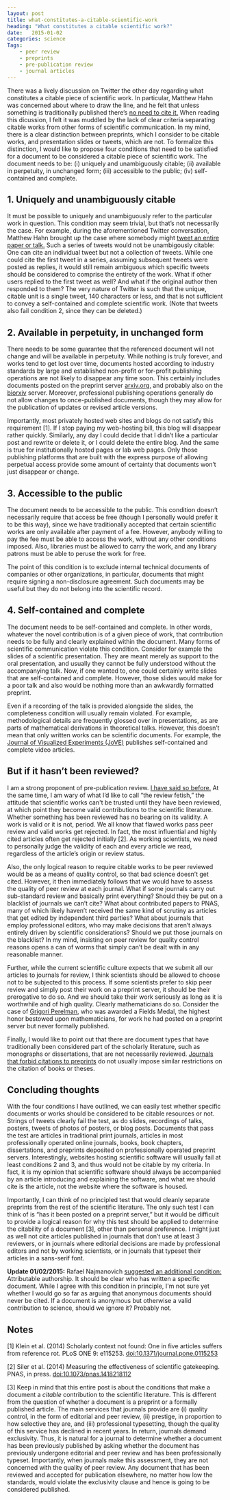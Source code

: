 ```yaml
---
layout: post
title: what-constitutes-a-citable-scientific-work
heading: "What constitutes a citable scientific work?"
date:   2015-01-02
categories: science
Tags:
    - peer review
    - preprints
    - pre-publication review
    - journal articles
---
```

There was a lively discussion on Twitter the other day regarding what constitutes a citable piece of scientific work. In particular, Matthew Hahn was concerned about where to draw the line, and he felt that unless something is traditionally published there’s [no need to cite it.](https://twitter.com/3rdreviewer/status/549365313331290112) When reading this dicussion, I felt it was muddled by the lack of clear criteria separating citable works from other forms of scientific communication. In my mind, there is a clear distinction between preprints, which I consider to be citable works, and presentation slides or tweets, which are not. To formalize this distinction, I would like to propose four conditions that need to be satisfied for a document to be considered a citable piece of scientific work. The document needs to be: (i) uniquely and unambiguously citable; (ii) available in perpetuity, in unchanged form; (iii) accessible to the public; (iv) self-contained and complete.

<!--more-->

## 1. Uniquely and unambiguously citable
It must be possible to uniquely and unambiguously refer to the particular work in question. This condition may seem trivial, but that’s not necessarily the case. For example, during the aforementioned Twitter conversation, Matthew Hahn brought up the case where somebody might [tweet an entire paper or talk.](https://twitter.com/3rdreviewer/status/549381166722469888) Such a series of tweets would not be unambigously citable: One can cite an individual tweet but not a collection of tweets. While one could cite the first tweet in a series, assuming subsequent tweets were posted as replies, it would still remain ambiguous which specific tweets should be considered to comprise the entirety of the work. What if other users replied to the first tweet as well? And what if the original author then responded to them? The very nature of Twitter is such that the unique, citable unit is a single tweet, 140 characters or less, and that is not sufficient to convey a self-contained and complete scientific work. (Note that tweets also fail condition 2, since they can be deleted.)

## 2. Available in perpetuity, in unchanged form
There needs to be some guarantee that the referenced document will not change and will be available in perpetuity. While nothing is truly forever, and works tend to get lost over time, documents hosted according to industry standards by large and established non-profit or for-profit publishing operations are not likely to disappear any time soon. This certainly includes documents posted on the preprint server [arxiv.org,](http://arxiv.org/) and probably also on the [biorxiv](http://biorxiv.org/) server. Moreover, professional publishing operations generally do not allow changes to once-published documents, though they may allow for the publication of updates or revised article versions.

Importantly, most privately hosted web sites and blogs do not satisfy this requirement [1]. If I stop paying my web-hosting bill, this blog will disappear rather quickly. Similarly, any day I could decide that I didn’t like a particular post and rewrite or delete it, or I could delete the entire blog. And the same is true for institutionally hosted pages or lab web pages. Only those publishing platforms that are built with the express purpose of allowing perpetual access provide some amount of certainty that documents won’t just disappear or change.

## 3. Accessible to the public
The document needs to be accessible to the public. This condition doesn’t necessarily require that access be free (though I personally would prefer it to be this way), since we have traditionally accepted that certain scientific works are only available after payment of a fee. However, anybody willing to pay the fee must be able to access the work, without any other conditions imposed. Also, libraries must be allowed to carry the work, and any library patrons must be able to peruse the work for free.

The point of this condition is to exclude internal technical documents of companies or other organizations, in particular, documents that might require signing a non-disclosure agreement. Such documents may be useful but they do not belong into the scientific record.

## 4. Self-contained and complete

The document needs to be self-contained and complete. In other words, whatever the novel contribution is of a given piece of work, that contribution needs to be fully and clearly explained within the document. Many forms of scientific communication violate this condition. Consider for example the slides of a scientific presentation. They are meant merely as support to the oral presentation, and usually they cannot be fully understood without the accompanying talk. Now, if one wanted to, one could certainly write slides that are self-contained and complete. However, those slides would make for a poor talk and also would be nothing more than an awkwardly formatted preprint.

Even if a recording of the talk is provided alongside the slides, the completeness condition will usually remain violated. For example, methodological details are frequently glossed over in presentations, as are parts of mathematical derivations in theoretical talks. However, this doesn’t mean that only written works can be scientific documents. For example, the [Journal of Visualized Experiments (JoVE)](http://www.jove.com/) publishes self-contained and complete video articles.

## But if it hasn’t been reviewed?

I am a strong proponent of pre-publication review. [I have said so before.](http://serialmentor.com/blog/2013/12/21/the-value-of-pre-publication-peer-review) At the same time, I am wary of what I’d like to call “the review fetish,” the attitude that scientific works can't be trusted until they have been reviewed, at which point they become valid contributions to the scientific literature. Whether something has been reviewed has no bearing on its validity. A work is valid or it is not, period. We all know that flawed works pass peer review and valid works get rejected. In fact, the most influential and highly cited articles often get rejected initially [2]. As working scientists, we need to personally judge the validity of each and every article we read, regardless of the article’s origin or review status.

Also, the only logical reason to require citable works to be peer reviewed would be as a means of quality control, so that bad science doesn’t get cited. However, it then immediately follows that we would have to assess the quality of peer review at each journal. What if some journals carry out sub-standard review and basically print everything? Should they be put on a blacklist of journals we can’t cite? What about contributed papers to PNAS, many of which likely haven’t received the same kind of scrutiny as articles that get edited by independent third parties? What about journals that employ professional editors, who may make decisions that aren’t always entirely driven by scientific considerations? Should we put those journals on the blacklist? In my mind, insisting on peer review for quality control reasons opens a can of worms that simply can’t be dealt with in any reasonable manner.

Further, while the current scientific culture expects that we submit all our articles to journals for review, I think scientists should be allowed to choose not to be subjected to this process. If some scientists prefer to skip peer review and simply post their work on a preprint server, it should be their prerogative to do so. And we should take their work seriously as long as it is worthwhile and of high quality. Clearly mathematicians do so. Consider the case of [Grigori Perelman,](http://en.wikipedia.org/wiki/Grigori_Perelman) who was awarded a Fields Medal, the highest honor bestowed upon mathematicians, for work he had posted on a preprint server but never formally published.

Finally, I would like to point out that there are document types that have traditionally been considered part of the scholarly literature, such as monographs or dissertations, that are not necessarily reviewed. [Journals that forbid citations to preprints](http://haldanessieve.org/2013/08/26/thoughts-on-mbes-preprint-citation-policy/) do not usually impose similar restrictions on the citation of books or theses.

## Concluding thoughts

With the four conditions I have outlined, we can easily test whether specific documents or works should be considered to be citable resources or not. Strings of tweets clearly fail the test, as do slides, recordings of talks, posters, tweets of photos of posters, or blog posts. Documents that pass the test are articles in traditional print journals, articles in most professionally operated online journals, books, book chapters, dissertations, and preprints deposited on professionally operated preprint servers. Interestingly, websites hosting scientific software will usually fail at least conditions 2 and 3, and thus would not be citable by my criteria. In fact, it is my opinion that scientific software should always be accompanied by an article introducing and explaining the software, and what we should cite is the article, not the website where the software is housed. 

Importantly, I can think of no principled test that would cleanly separate preprints from the rest of the scientific literature. The only such test I can think of is “has it been posted on a preprint server,” but it would be difficult to provide a logical reason for why this test should be applied to determine the citability of a document [3], other than personal preference. I might just as well not cite articles published in journals that don’t use at least 3 reviewers, or in journals where editorial decisions are made by professional editors and not by working scientists, or in journals that typeset their articles in a sans-serif font.

**Update 01/02/2015:** Rafael Najmanovich [suggested an additional condition:](https://twitter.com/RNajmanovich/status/551155998350901248) Attributable authorship. It should be clear who has written a specific document. While I agree with this condition in principle, I'm not sure yet whether I would go so far as arguing that anonymous documents should never be cited. If a document is anonymous but otherwise a valid contribution to science, should we ignore it? Probably not.

## Notes

[1] Klein et al. (2014) Scholarly context not found: One in five articles suffers from reference rot. PLoS ONE 9: e115253. [doi:10.1371/journal.pone.0115253](http://dx.doi.org/10.1371/journal.pone.0115253)

[2] Siler et al. (2014) Measuring the effectiveness of scientific gatekeeping. PNAS, in press. [doi:10.1073/pnas.1418218112](http://dx.doi.org/10.1073/pnas.1418218112)

[3] Keep in mind that this entire post is about the conditions that make a document a *citable* contribution to the scientific literature. This is different from the question of whether a document is a preprint or a formally published article. The main services that journals provide are (i) quality control, in the form of editorial and peer review, (ii) prestige, in proportion to how selective they are, and (iii) professional typesetting, though the quality of this service has declined in recent years. In return, journals demand exclusivity. Thus, it is natural for a journal to determine whether a document has been previously published by asking whether the document has previously undergone editorial and peer review and has been professionally typeset. Importantly, when journals make this assessment, they are not concerned with the quality of peer review. Any document that has been reviewed and accepted for publication elsewhere, no matter how low the standards, would violate the exclusivity clause and hence is going to be considered published.
